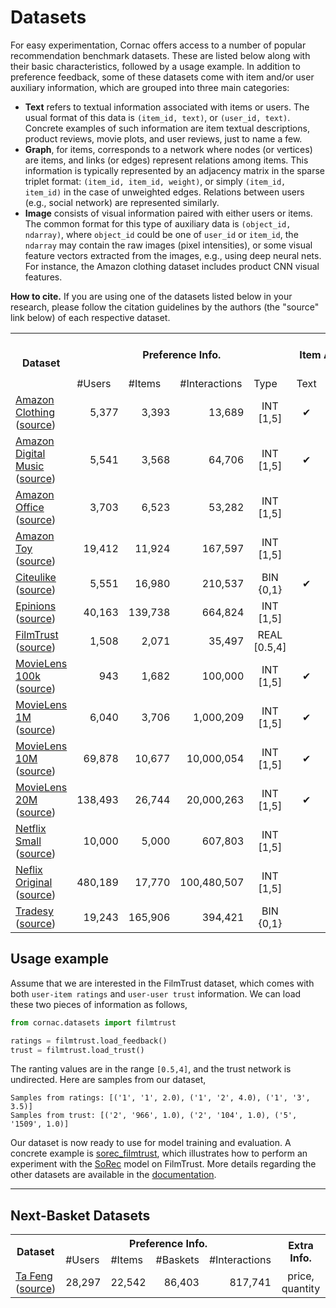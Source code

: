 # Datasets

For easy experimentation, Cornac offers access to a number of popular recommendation benchmark datasets. These are listed below along with their basic characteristics, followed by a usage example. In addition to preference feedback, some of these datasets come with item and/or user auxiliary information, which are grouped into three main categories:
- **Text** refers to textual information associated with items or users. The usual format of this data is `(item_id, text)`, or `(user_id, text)`. Concrete examples of such information are item textual descriptions, product reviews, movie plots, and user reviews, just to name a few.
- **Graph**, for items, corresponds to a network where nodes (or vertices) are items, and links (or edges) represent relations among items. This information is typically represented by an adjacency matrix in the sparse triplet format: `(item_id, item_id, weight)`, or simply `(item_id, item_id)` in the case of unweighted edges. Relations between users (e.g., social network) are represented similarly.    
- **Image** consists of visual information paired with either users or items. The common format for this type of auxiliary data is `(object_id, ndarray)`, where `object_id` could be one of `user_id` or `item_id`, the `ndarray` may contain the raw images (pixel intensities), or some visual feature vectors extracted from the images, e.g., using deep neural nets. For instance, the Amazon clothing dataset includes product CNN visual features.

**How to cite.** If you are using one of the datasets listed below in your research, please follow the citation guidelines by the authors (the "source" link below) of each respective dataset.  
<table>
  <tr>
    <th rowspan="2">Dataset</th>
    <th colspan="4">Preference Info.</th>
    <th colspan="3">Item Auxiliary Info.</th>
    <th>User Auxiliary Info.</th>
  </tr>
  <tr>
    <td>#Users</td>
    <td>#Items</td>
    <td>#Interactions</td>
    <td>Type</td>
    <td>Text</td>
    <td>Graph</td>
    <td>Image</td>
    <td align="center">Graph</td>
  </tr>
  <tr>
    <td><a href="https://cornac.readthedocs.io/en/latest/datasets.html#module-cornac.datasets.amazon_clothing">Amazon Clothing</a><br>(<a href="http://jmcauley.ucsd.edu/data/amazon/">source</a>)</td>
    <td align="right">5,377</td>
    <td align="right">3,393</td>
    <td align="right">13,689</td>
    <td align="center">INT<br>[1,5]</td>
    <td align="center">&#10004;</td>
    <td align="center">&#10004;</td>
    <td align="center">&#10004;</td>
    <td></td>
  </tr>
  <tr>
    <td><a href="https://cornac.readthedocs.io/en/latest/datasets.html#module-cornac.datasets.amazon_digital_music">Amazon Digital Music</a><br>(<a href="http://jmcauley.ucsd.edu/data/amazon/">source</a>)</td>
    <td align="right">5,541</td>
    <td align="right">3,568</td>
    <td align="right">64,706</td>
    <td align="center">INT<br>[1,5]</td>
    <td align="center">&#10004;</td>
    <td align="center"></td>
    <td align="center"></td>
    <td></td>
  </tr>
  <tr>
    <td><a href="https://cornac.readthedocs.io/en/latest/datasets.html#module-cornac.datasets.amazon_office">Amazon Office</a><br>(<a href="http://jmcauley.ucsd.edu/data/amazon/">source</a>)</td>
    <td align="right">3,703</td>
    <td align="right">6,523</td>
    <td align="right">53,282</td>
    <td align="center">INT<br>[1,5]</td>
    <td></td>
    <td align="center">&#10004;</td>
    <td></td>
    <td></td>
  </tr>
  <tr>
    <td><a href="https://cornac.readthedocs.io/en/latest/datasets.html#module-cornac.datasets.amazon_toy">Amazon Toy</a><br>(<a href="http://jmcauley.ucsd.edu/data/amazon/">source</a>)</td>
    <td align="right">19,412</td>
    <td align="right">11,924</td>
    <td align="right">167,597</td>
    <td align="center">INT<br>[1,5]</td>
    <td></td>
    <td></td>
    <td></td>
    <td></td>
  </tr>
  <tr>
    <td><a href="https://cornac.readthedocs.io/en/latest/datasets.html#module-cornac.datasets.citeulike">Citeulike</a><br>(<a href="http://www.wanghao.in/CDL.htm">source</a>)</td>
    <td align="right">5,551</td>
    <td align="right">16,980</td>
    <td align="right">210,537</td>
    <td align="center">BIN<br>{0,1}</td>
    <td align="center">&#10004;</td>
    <td></td>
    <td></td>
    <td></td>
  </tr>
  <tr>
    <td><a href="https://cornac.readthedocs.io/en/latest/datasets.html#module-cornac.datasets.epinions">Epinions</a><br>(<a href="http://www.trustlet.org/downloaded_epinions.html">source</a>)</td>
    <td align="right">40,163</td>
    <td align="right">139,738</td>
    <td align="right">664,824</td>
    <td align="center">INT<br>[1,5]</td>
    <td></td>
    <td></td>
    <td></td>
    <td align="center">&#10004;</td>
  </tr>
  <tr>
    <td><a href="https://cornac.readthedocs.io/en/latest/datasets.html#module-cornac.datasets.filmtrust">FilmTrust</a><br>(<a href="https://www.librec.net/datasets.html">source</a>)</td>
    <td align="right">1,508</td>
    <td align="right">2,071</td>
    <td align="right">35,497</td>
    <td align="center">REAL<br>[0.5,4]</td>
    <td></td>
    <td></td>
    <td></td>
    <td align="center">&#10004;</td>
  </tr>
  <tr>
    <td><a href="https://cornac.readthedocs.io/en/latest/datasets.html#module-cornac.datasets.movielens">MovieLens 100k</a><br>(<a href="https://grouplens.org/datasets/movielens/">source</a>)</td>
    <td align="right">943</td>
    <td align="right">1,682</td>
    <td align="right">100,000</td>
    <td align="center">INT<br>[1,5]</td>
    <td align="center">&#10004;</td>
    <td></td>
    <td></td>
    <td></td>
  </tr>
  <tr>
    <td><a href="https://cornac.readthedocs.io/en/latest/datasets.html#module-cornac.datasets.movielens">MovieLens 1M</a><br>(<a href="https://grouplens.org/datasets/movielens/">source</a>)</td>
    <td align="right">6,040</td>
    <td align="right">3,706</td>
    <td align="right">1,000,209</td>
    <td align="center">INT<br>[1,5]</td>
    <td align="center">&#10004;</td>
    <td></td>
    <td></td>
    <td></td>
  </tr>
  <tr>
    <td><a href="https://cornac.readthedocs.io/en/latest/datasets.html#module-cornac.datasets.movielens">MovieLens 10M</a><br>(<a href="https://grouplens.org/datasets/movielens/">source</a>)</td>
    <td align="right">69,878</td>
    <td align="right">10,677</td>
    <td align="right">10,000,054</td>
    <td align="center">INT<br>[1,5]</td>
    <td align="center">&#10004;</td>
    <td></td>
    <td></td>
    <td></td>
  </tr>
  <tr>
    <td><a href="https://cornac.readthedocs.io/en/latest/datasets.html#module-cornac.datasets.movielens">MovieLens 20M</a><br>(<a href="https://grouplens.org/datasets/movielens/">source</a>)</td>
    <td align="right">138,493</td>
    <td align="right">26,744</td>
    <td align="right">20,000,263</td>
    <td align="center">INT<br>[1,5]</td>
    <td align="center">&#10004;</td>
    <td></td>
    <td></td>
    <td></td>
  </tr>
  <tr>
    <td><a href="https://cornac.readthedocs.io/en/latest/datasets.html#module-cornac.datasets.netflix">Netflix Small</a><br>(<a href="https://www.kaggle.com/netflix-inc/netflix-prize-data/">source</a>)</td>
    <td align="right">10,000</td>
    <td align="right">5,000</td>
    <td align="right">607,803</td>
    <td align="center">INT<br>[1,5]</td>
    <td></td>
    <td></td>
    <td></td>
    <td></td>
  </tr>
  <tr>
    <td><a href="https://cornac.readthedocs.io/en/latest/datasets.html#module-cornac.datasets.netflix">Neflix Original</a><br>(<a href="https://www.kaggle.com/netflix-inc/netflix-prize-data/">source</a>)</td>
    <td align="right">480,189</td>
    <td align="right">17,770</td>
    <td align="right">100,480,507</td>
    <td align="center">INT<br>[1,5]</td>
    <td></td>
    <td></td>
    <td></td>
    <td></td>
  </tr>
  <tr>
    <td><a href="https://cornac.readthedocs.io/en/latest/datasets.html#module-cornac.datasets.tradesy">Tradesy</a><br>(<a href="http://jmcauley.ucsd.edu/data/tradesy/">source</a>)</td>
    <td align="right">19,243</td>
    <td align="right">165,906</td>
    <td align="right">394,421</td>
    <td align="center">BIN<br>{0,1}</td>
    <td></td>
    <td></td>
    <td align="center">&#10004;</td>
    <td></td>
  </tr>
</table>

## Usage example

Assume that we are interested in the FilmTrust dataset, which comes with both `user-item ratings` and `user-user trust` information. We can load these two pieces of information as follows,
```Python
from cornac.datasets import filmtrust

ratings = filmtrust.load_feedback()
trust = filmtrust.load_trust()
```

The ranting values are in the range `[0.5,4]`, and the trust network is undirected. Here are samples from our dataset,
```
Samples from ratings: [('1', '1', 2.0), ('1', '2', 4.0), ('1', '3', 3.5)] 
Samples from trust: [('2', '966', 1.0), ('2', '104', 1.0), ('5', '1509', 1.0)]
```
Our dataset is now ready to use for model training and evaluation. A concrete example is [sorec_filmtrust](../../examples/sorec_filmtrust.py), which illustrates how to perform an experiment with the [SoRec](../models/sorec/) model on FilmTrust. More details regarding the other datasets are available in the [documentation](https://cornac.readthedocs.io/en/latest/datasets.html).

---

## Next-Basket Datasets

<table>
  <tr>
    <th rowspan="2">Dataset</th>
    <th colspan="4">Preference Info.</th>
    <th rowspan="2">Extra Info.</th>
  </tr>
  <tr>
    <td>#Users</td>
    <td>#Items</td>
    <td>#Baskets</td>
    <td>#Interactions</td>
  </tr>
  <tr>
    <td><a href="https://cornac.readthedocs.io/en/latest/datasets.html#module-cornac.datasets.tafeng">Ta Feng</a><br>(<a href="https://www.kaggle.com/datasets/chiranjivdas09/ta-feng-grocery-dataset/">source</a>)</td>
    <td align="right">28,297</td>
    <td align="right">22,542</td>
    <td align="right">86,403</td>
    <td align="right">817,741</td>
    <td align="center">price, quantity</td>
  </tr>
</table>